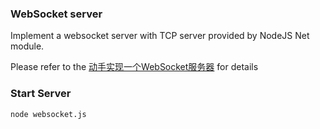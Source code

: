 ### WebSocket server
Implement a websocket server with TCP server provided by NodeJS Net module.

Please refer to the [动手实现一个WebSocket服务器](https://www.clloz.com/programming/front-end/js/2021/12/21/in-depth-websocket/) for details

### Start Server
```angular2html
node websocket.js
```